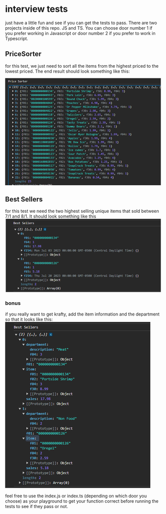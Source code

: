 # interview tests

just have a little fun and see if you can get the tests to pass. There are two projects inside of this repo. JS and TS. You can choose door number 1 if you prefer working in Javascript or door number 2 if you prefer to work in Typescript.

## PriceSorter

for this test, we just need to sort all the items from the highest priced to the lowest priced. The end result should look something  like this:

![alt priceSorter](images/priceSorter.png)

##  Best Sellers

for this test we need the two highest selling unique items that sold between 7/1 and 8/1. It should look something like this
![alt bestselling](images/bestSellers.png)

### bonus

if you really want to get krafty, add the item information and the department so that it looks like this:
![alt bonus](images/bestsellingbonus.png)

feel free to use the index.js or index.ts (depending on which door you choose) as your playground to get your function correct before running the tests to see if they pass or not.

